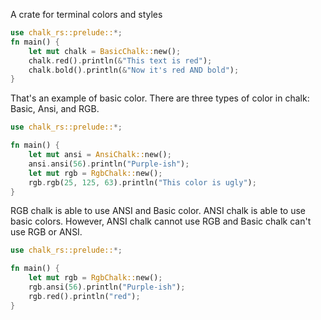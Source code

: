 A crate for terminal colors and styles

```rust
use chalk_rs::prelude::*;
fn main() {
    let mut chalk = BasicChalk::new();
    chalk.red().println(&"This text is red");
    chalk.bold().println(&"Now it's red AND bold");
}
```

That's an example of basic color. There are three types of color in chalk:
Basic, Ansi, and RGB.

```rust
use chalk_rs::prelude::*;

fn main() {
    let mut ansi = AnsiChalk::new();
    ansi.ansi(56).println("Purple-ish");
    let mut rgb = RgbChalk::new();
    rgb.rgb(25, 125, 63).println("This color is ugly");
}
```

RGB chalk is able to use ANSI and Basic color. ANSI chalk is able to use basic
colors. However, ANSI chalk cannot use RGB and Basic chalk can't use RGB
or ANSI.

```rust
use chalk_rs::prelude::*;

fn main() {
    let mut rgb = RgbChalk::new();
    rgb.ansi(56).println("Purple-ish");
    rgb.red().println("red");
}
```